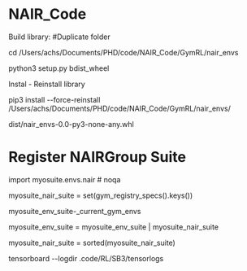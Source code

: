 # NAIR_Code

Build library: #Duplicate folder
  
  cd /Users/achs/Documents/PHD/code/NAIR_Code/GymRL/nair_envs
  
  python3 setup.py bdist_wheel

Instal - Reinstall library
 
 pip3 install --force-reinstall /Users/achs/Documents/PHD/code/NAIR_Code/GymRL/nair_envs/
 
 dist/nair_envs-0.0-py3-none-any.whl

 # Register NAIRGroup Suite
 import myosuite.envs.nair # noqa
 
 myosuite_nair_suite = set(gym_registry_specs().keys())
 
 myosuite_env_suite-_current_gym_envs
 
 myosuite_env_suite  = myosuite_env_suite | myosuite_nair_suite
 
 myosuite_nair_suite = sorted(myosuite_nair_suite)

tensorboard --logdir .code/RL/SB3/tensorlogs
